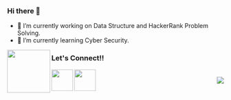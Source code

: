 ### Hi there 👋


- 🔭 I’m currently working on Data Structure and HackerRank Problem Solving.
- 🌱 I’m currently learning Cyber Security.

<img align="left" width="100px" src="https://tryhackme-badges.s3.amazonaws.com/deadking.png" />





### Let's Connect!!

<a href="https://www.linkedin.com/in/mohit-kumar-73528918b/">
  <img align="left" width="50px" src="https://img.icons8.com/plasticine/2x/linkedin.png" />
</a>
<a href = "mailto: singla45567@gmail.com">
  <img align="left" width="50px" src="https://img.icons8.com/plasticine/2x/gmail.png" />
</a>
<br>
<img align="right" src="https://rushter.com/counter.svg">




